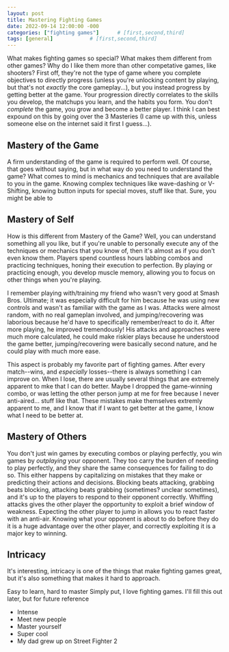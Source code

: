 ```yaml
---
layout: post
title: Mastering Fighting Games
date: 2022-09-14 12:00:00 -000
categories: ["fighting games"]      # [first,second,third]
tags: [general]            # [first,second,third]
---
```

What makes fighting games so special? What makes them different from other games? Why do I like them more than other competative games, like shooters? First off, they're not the type of game where you complete objectives to directly progress (unless you're unlocking content by playing, but that's not *exactly* the core gameplay...), but you instead progress by getting better at the game. Your progression directly correlates to the skills you develop, the matchups you learn, and the habits you form. You don't *complete* the game, you grow and become a better player. I think I can best expound on this by going over the 3 Masteries (I came up with this, unless someone else on the internet said it first I guess...).

## Mastery of the Game
A firm understanding of the game is required to perform well. Of course, that goes without saying, but in what way do you need to understand the game? What comes to mind is mechanics and techniques that are available to you in the game. Knowing complex techniques like wave-dashing or V-Shifting, knowing button inputs for special moves, stuff like that. Sure, you might be able to 

## Mastery of Self
How is this different from Mastery of the Game? Well, you can understand something all you like, but if you're unable to personally execute any of the techniques or mechanics that you know of, then it's almost as if you don't even know them. Players spend countless hours labbing combos and practicing techniques, honing their execution to perfection. By playing or practicing enough, you develop muscle memory, allowing you to focus on other things when you're playing. 

I remember playing with/training my friend who wasn't very good at Smash Bros. Ultimate; it was especially difficult for him because he was using new controls and wasn't as familiar with the game as I was. Attacks were almost random, with no real gameplan involved, and jumping/recovering was laborious because he'd have to specifically remember/react to do it. After more playing, he improved tremendously! His attacks and approaches were much more calculated, he could make riskier plays because he understood the game better, jumping/recovering were basically second nature, and he could play with much more ease. 

This aspect is probably my favorite part of fighting games. After every match--wins, and *especially* losses--there is always something I can improve on. When I lose, there are usually several things that are extremely apparent to mke that I can do better. Maybe I dropped the game-winning combo, or was letting the other person jump at me for free because I never anti-aired... stuff like that. These mistakes make themselves extremly apparent to me, and I know that if I want to get better at the game, I know what I need to be better at.

## Mastery of Others
You don't just win games by executing combos or playing perfectly, you win games by *outplaying* your opponent. They too carry the burden of needing to play perfectly, and they share the same consequences for failing to do so. This either happens by capitalizing on mistakes that they make or predicting their actions and decisions. Blocking beats attacking, grabbing beats blocking, attacking beats grabbing (sometimes? unclear sometimes), and it's up to the players to respond to their opponent correctly. Whiffing attacks gives the other player the opportunity to exploit a brief window of weakness. Expecting the other player to jump in allows you to react faster with an anti-air. Knowing what your opponent is about to do before they do it is a huge advantage over the other player, and correctly exploiting it is a major key to winning.

## Intricacy
It's interesting, intricacy is one of the things that make fighting games great, but it's also something that makes it hard to approach. 

Easy to learn, hard to master
Simply put, I love fighting games. I'll fill this out later, but for future reference
- Intense
- Meet new people
- Master yourself
- Super cool
- My dad grew up on Street Fighter 2